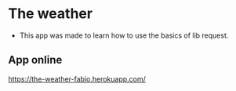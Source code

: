 # The weather

- This app was made to learn how to use the basics of lib request.

## App online
https://the-weather-fabio.herokuapp.com/
